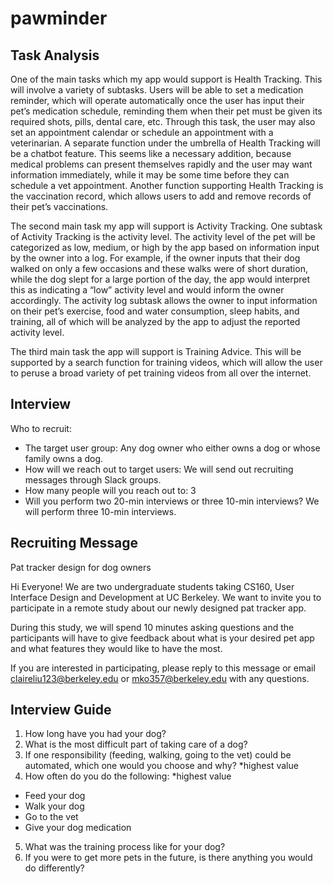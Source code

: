 # pawminder
## Task Analysis
One of the main tasks which my app would support is Health Tracking. This will involve a variety of subtasks. Users will be able to set a medication reminder, which will operate automatically once the user has input their pet’s medication schedule, reminding them when their pet must be given its required shots, pills, dental care, etc. Through this task, the user may also set an appointment calendar or schedule an appointment with a veterinarian. A separate function under the umbrella of Health Tracking will be a chatbot feature. This seems like a necessary addition, because medical problems can present themselves rapidly and the user may want information immediately, while it may be some time before they can schedule a vet appointment. Another function supporting Health Tracking is the vaccination record, which allows users to add and remove records of their pet’s vaccinations. 

The second main task my app will support is Activity Tracking. One subtask of Activity Tracking is the activity level. The activity level of the pet will be categorized as low, medium, or high by the app based on information input by the owner into a log. For example, if the owner inputs that their dog walked on only a few occasions and these walks were of short duration, while the dog slept for a large portion of the day, the app would interpret this as indicating a “low” activity level and would inform the owner accordingly. The activity log subtask allows the owner to input information on their pet’s exercise, food and water consumption, sleep habits, and training, all of which will be analyzed by the app to adjust the reported activity level. 

The third main task the app will support is Training Advice. This will be supported by a search function for training videos, which will allow the user to peruse a broad variety of pet training videos from all over the internet. 

## Interview
Who to recruit:
- The target user group: Any dog owner who either owns a dog or whose family owns a dog. 
- How will we reach out to target users: We will send out recruiting messages through Slack groups. 
- How many people will you reach out to: 3
- Will you perform two 20-min interviews or three 10-min interviews? We will perform three 10-min interviews.

## Recruiting Message
Pat tracker design for dog owners

Hi Everyone! We are two undergraduate students taking CS160, User Interface Design and Development at UC Berkeley. We want to invite you to participate in a remote study about our newly designed pat tracker app.

During this study, we will spend  10 minutes asking questions and the participants will have to give feedback about what is  your desired pet app and what features they would like to have the most. 

If you are interested in participating, please reply to this message or email claireliu123@berkeley.edu or mko357@berkeley.edu with any questions.

## Interview Guide
1. How long have you had your dog? 
2. What is the most difficult part of taking care of a dog? 
3. If one responsibility (feeding, walking, going to the vet) could be automated, which one would you choose and why? *highest value
4. How often do you do the following: *highest value
+ Feed your dog
+ Walk your dog
+ Go to the vet
+ Give your dog medication
5. What was the training process like for your dog? 
6. If you were to get more pets in the future, is there anything you would do differently?

          

